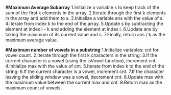 **#Maximum Average Subarray**
1.Initialize a variable s to keep track of the sum of the first k elements in the array.
2.Iterate through the first k elements in the array and add them to s.
3.Initialize a variable ans with the value of s.
4.Iterate from index k to the end of the array.
5.Update s by subtracting the element at index i - k and adding the element at index i.
6.Update ans by taking the maximum of its current value and s.
7.Finally, return ans / k as the maximum average value.


**#Maximum number of vowels in a substring**
1.Initialize variables: cnt for vowel count.
2.Iterate through the first k characters in the string:
3.If the current character is a vowel (using the isVowel function), increment cnt.
4.Initialize max with the value of cnt.
5.Iterate from index k to the end of the string:
6.If the current character is a vowel, increment cnt.
7.If the character leaving the sliding window was a vowel, decrement cnt.
8.Update max with the maximum value between the current max and cnt.
9.Return max as the maximum count of vowels.


